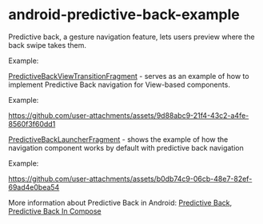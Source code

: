 # android-predictive-back-example

Predictive back, a gesture navigation feature, lets users preview where the back swipe takes them.

Example:

[PredictiveBackViewTransitionFragment](https://github.com/vshpyrka/android-predictive-back-example/blob/main/src/main/java/com/example/predictive_back/PredictiveBackViewTransitionFragment.kt) - serves as an example of how to implement Predictive Back navigation for View-based components.

Example:

https://github.com/user-attachments/assets/9d88abc9-21f4-43c2-a4fe-8560f3f60dd1

[PredictiveBackLauncherFragment](https://github.com/vshpyrka/android-predictive-back-example/blob/main/src/main/java/com/example/predictive_back/PredictiveBackLauncherFragment.kt) - shows the example of how the navigation component works by default with predictive back navigation

Example:

https://github.com/user-attachments/assets/b0db74c9-06cb-48e7-82ef-69ad4e0bea54

More information about Predictive Back in Android: [Predictive Back](https://developer.android.com/guide/navigation/custom-back/predictive-back-gesture), [Predictive Back In Compose](https://developer.android.com/develop/ui/compose/system/predictive-back)
